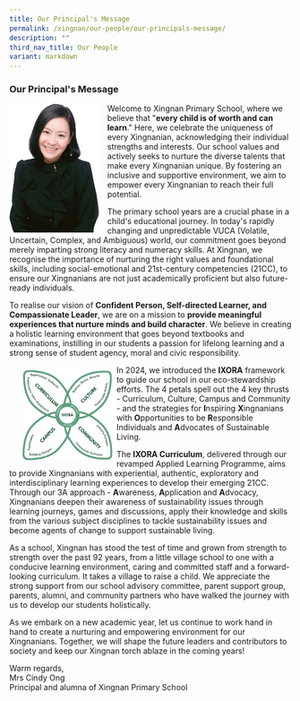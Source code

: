 ```yaml
---
title: Our Principal's Message
permalink: /xingnan/our-people/our-principals-message/
description: ""
third_nav_title: Our People
variant: markdown
---
```

<h3>Our Principal's Message</h3>


<p>
    <img style="float: left; width: 160px; height: 230px; margin-right: 15px;" alt="Principal Image" src="/images/Our%20Staff/01%20SL/SL1.png">
    Welcome to Xingnan Primary School, where we believe that "<strong>every child is of worth and can learn</strong>."
    Here, we celebrate the uniqueness of every Xingnanian, acknowledging their individual strengths and interests. 
    Our school values and actively seeks to nurture the diverse talents that make every Xingnanian unique. By fostering 
    an inclusive and supportive environment, we aim to empower every Xingnanian to reach their full potential.
</p>

<p>
    The primary school years are a crucial phase in a child's educational journey. In today's rapidly changing and 
    unpredictable VUCA (Volatile, Uncertain, Complex, and Ambiguous) world, our commitment goes beyond merely imparting 
    strong literacy and numeracy skills. At Xingnan, we recognise the importance of nurturing the right values and foundational 
    skills, including social-emotional and 21st-century competencies (21CC), to ensure our Xingnanians are not just academically 
    proficient but also future-ready individuals.
</p>

<p>
    To realise our vision of <strong>Confident Person, Self-directed Learner, and Compassionate Leader</strong>, we are on a 
    mission to <strong>provide meaningful experiences that nurture minds and build character</strong>. We believe in creating a 
    holistic learning environment that goes beyond textbooks and examinations, instilling in our students a passion for lifelong 
    learning and a strong sense of student agency, moral and civic responsibility.
</p>


<p>
    <img style="float: left; width: 35%; margin-left: 15px;" alt="IXORA Framework" src="/images/Our%20Staff/01%20SL/IXORA.png">
    In 2024, we introduced the <strong>IXORA</strong> framework to guide our school in our eco-stewardship efforts. The 4 petals spell 
    out the 4 key thrusts - Curriculum, Culture, Campus and Community - and the strategies for <strong>I</strong>nspiring <strong>X</strong>ingnanians 
    with <strong>O</strong>pportunities to be <strong>R</strong>esponsible Individuals and <strong>A</strong>dvocates of Sustainable Living.
</p>

<p>
    The <strong>IXORA Curriculum</strong>, delivered through our revamped Applied Learning Programme, aims to provide Xingnanians 
    with experiential, authentic, exploratory and interdisciplinary learning experiences to develop their emerging 21CC. Through 
    our 3A approach - <strong>A</strong>wareness, <strong>A</strong>pplication and <strong>A</strong>dvocacy, Xingnanians deepen their awareness 
    of sustainability issues through learning journeys, games and discussions, apply their knowledge and skills from the various 
    subject disciplines to tackle sustainability issues and become agents of change to support sustainable living.
</p>

<p>
    As a school, Xingnan has stood the test of time and grown from strength to strength over the past 92 years, from a little 
    village school to one with a conducive learning environment, caring and committed staff and a forward-looking curriculum. 
    It takes a village to raise a child. We appreciate the strong support from our school advisory committee, parent support 
    group, parents, alumni, and community partners who have walked the journey with us to develop our students holistically.
</p>

<p>
    As we embark on a new academic year, let us continue to work hand in hand to create a nurturing and empowering environment 
    for our Xingnanians. Together, we will shape the future leaders and contributors to society and keep our Xingnan torch 
    ablaze in the coming years!
</p>

Warm regards,<br>
Mrs Cindy Ong <br>
Principal and alumna of Xingnan Primary School
